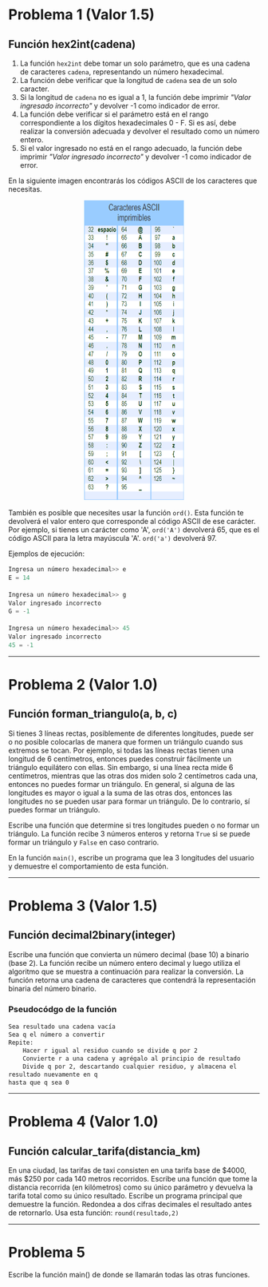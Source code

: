 # Problema 1 (Valor 1.5)

## Función hex2int(cadena) 

1. La función `hex2int` debe tomar un solo parámetro, que es una cadena de caracteres `cadena`, representando un número hexadecimal.
2. La función debe verificar que la longitud de `cadena` sea de un solo caracter.
3. Si la longitud de `cadena` no es igual a 1, la función debe imprimir _"Valor ingresado incorrecto"_ y devolver -1 como indicador de error.
3. La función debe verificar si el parámetro está en el rango correspondiente a los dígitos hexadecimales 0 - F. Si es así, debe realizar la conversión adecuada y devolver el resultado como un número entero.
6. Si el valor ingresado no está en el rango adecuado, la función debe imprimir _"Valor ingresado incorrecto"_ y devolver -1 como indicador de error.

En la siguiente imagen encontrarás los códigos ASCII de los caracteres que necesitas. 
<div style="text-align:center;">
    <img src="TablaASCII.png" alt="Tabla ASCII" width="200" height="600">
</div>

También es posible que necesites usar la función `ord()`. Esta función te devolverá el valor entero que corresponde al código ASCII de ese carácter. Por ejemplo, si tienes un carácter como 'A', `ord('A')` devolverá 65, que es el código ASCII para la letra mayúscula 'A'. `ord('a')` devolverá 97.


Ejemplos de ejecución:
```Python
Ingresa un número hexadecimal>> e
E = 14

Ingresa un número hexadecimal>> g
Valor ingresado incorrecto
G = -1

Ingresa un número hexadecimal>> 45
Valor ingresado incorrecto
45 = -1
```
---
# Problema 2 (Valor 1.0)

## Función forman_triangulo(a, b, c)
Si tienes 3 líneas rectas, posiblemente de diferentes longitudes, puede ser o no posible colocarlas de manera que formen un triángulo cuando sus extremos se tocan. Por ejemplo, si todas las líneas rectas tienen una longitud de 6 centímetros, entonces puedes construir fácilmente un triángulo equilátero con ellas. Sin embargo, si una línea recta mide 6 centímetros, mientras que las otras dos miden solo 2 centímetros cada una, entonces no puedes formar un triángulo. En general, si alguna de las longitudes es mayor o igual a la suma de las otras dos, entonces las longitudes no se pueden usar para formar un triángulo. De lo contrario, sí puedes formar un triángulo.

Escribe una función que determine si tres longitudes pueden o no formar un triángulo. La función recibe 3 números enteros y retorna `True` si se puede formar un triángulo y `False` en caso contrario. 

En la función `main()`, escribe un programa que lea 3 longitudes del usuario y demuestre el comportamiento de esta función.

---
# Problema 3 (Valor 1.5)

## Función decimal2binary(integer)

Escribe una función que convierta un número decimal (base 10) a binario (base 2). La función recibe un número entero decimal y luego utiliza el algoritmo que se muestra a continuación para realizar la conversión. La función retorna una cadena de caracteres que contendrá la representación binaria del número binario.

### Pseudocódgo de la función
```
Sea resultado una cadena vacía
Sea q el número a convertir
Repite:
	Hacer r igual al residuo cuando se divide q por 2
	Convierte r a una cadena y agrégalo al principio de resultado
	Divide q por 2, descartando cualquier residuo, y almacena el resultado nuevamente en q
hasta que q sea 0
```
---
# Problema 4 (Valor 1.0)

## Función calcular_tarifa(distancia_km)
En una ciudad, las tarifas de taxi consisten en una tarifa base de $4000, más $250 por cada 140 metros recorridos. Escribe una función que tome la distancia recorrida (en kilómetros) como su único parámetro y devuelva la tarifa total como su único resultado. Escribe un programa principal que demuestre la función. Redondea a dos cifras decimales el resultado antes de retornarlo. Usa esta función: `round(resultado,2)`

---
# Problema 5 
Escribe la función main() de donde se llamarán todas las otras funciones. 